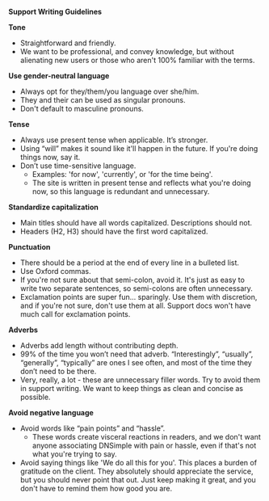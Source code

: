 **Support Writing Guidelines** 

**Tone**

* Straightforward and friendly. 
* We want to be professional, and convey knowledge, but without alienating new users or those who aren't 100% familiar with the terms.

**Use gender-neutral language**

* Always opt for they/them/you language over she/him.
* They and their can be used as singular pronouns.  
* Don't default to masculine pronouns. 

**Tense**

* Always use present tense when applicable. It’s stronger. 
* Using “will” makes it sound like it'll happen in the future. If you're doing things now, say it.
* Don’t use time-sensitive language.
    * Examples: 'for now', 'currently', or 'for the time being'. 
    * The site is written in present tense and reflects what you're doing now, so this language is redundant and unnecessary. 

**Standardize capitalization**

* Main titles should have all words capitalized. Descriptions should not. 
* Headers (H2, H3) should have the first word capitalized. 

**Punctuation**

* There should be a period at the end of every line in a bulleted list. 
* Use Oxford commas. 
* If you're not sure about that semi-colon, avoid it. It's just as easy to write two separate sentences, so semi-colons are often unnecessary. 
* Exclamation points are super fun... sparingly. Use them with discretion, and if you're not sure, don't use them at all. Support docs won't have much call for exclamation points. 

**Adverbs**

* Adverbs add length without contributing depth. 
* 99% of the time you won’t need that adverb. “Interestingly”, “usually”, “generally”, “typically” are ones I see often, and most of the time they don’t need to be there. 
* Very, really, a lot - these are unnecessary filler words. Try to avoid them in support writing. We want to keep things as clean and concise as possible. 

**Avoid negative language**

* Avoid words like “pain points” and “hassle”.
    * These words create visceral reactions in readers, and we don't want anyone associating DNSimple with pain or hassle, even if that's not what you're trying to say. 
* Avoid saying things like 'We do all this for you'. This places a burden of gratitude on the client. They absolutely should appreciate the service, but you should never point that out. Just keep making it great, and you don't have to remind them how good you are. 



